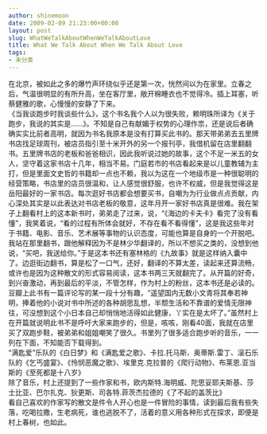 ```yaml
---
author: shinemoon
date: 2009-02-09 21:23:00+00:00
layout: post
slug: WhatWeTalkAboutWhenWeTalkAboutLove
title: What We Talk About When We Talk About Love
tags:
- 未分类
---
```


在北京，被如此之多的爆竹声环绕似乎还是第一次，恍然间以为在家里。立春之后，气温很明显的有所升高，坐在客厅里，敞开棉睡衣也不觉得冷。插上耳塞，听蔡健雅的歌，心慢慢的安静了下来。  
《当我谈跑步时我谈些什么》，这个书名我个人以为很失败，赖明珠所译为《关于跑步，我说的其实是……》。不知是自己有献媚于权势的心理作祟，还是说后者确确实实比前者高明，就因为书名我原本是没有打算买此书的。那天带弟弟去五里牌书店找足球周刊，被店员指引至十米开外的另一个报刊亭，我借机留在店里翻翻书。五里牌书店的老板和爸爸相识，因此我听说过她的故事，这个不足一米五的女人，坚守着这家书店十几年，相当不易。门庭若市的书店看起来是以儿童教辅为主打，但是里面文史哲的书籍却一点也不赖，我以为这在一个地级市是一种很聪明的经营策略，书店里的店员很温和，让人感觉很舒服，也许不权威，但是我觉得这是岳阳最好的一家书店。每次逛好书店都会想要买书，自嘲为为行业做点点贡献，内心深处其实是以此表达对书店老板的敬意，这年月开一家好书店真是很难。我在架子上翻看村上的这本新书时，弟弟走了过来，说，“《海边的卡夫卡》看完了没有看懂”，我笑着说，“看的过程有所体会就好，不存在看不看得懂”，这是我这些年对于书籍、电影、音乐、艺术展等事物的认识态度，可能也算是自身的一个开脱吧。我站在那里翻书，跟他解释因为不是林少华翻译的，所以不想买之类的，没想到他说，“买吧，我送给你。”于是这本书还有塞林格的《九故事》就是这样纳入囊中了。边逛街边翻书，算是松了一口气，还好，翻译的不算太差，读起来还算流畅，或许也是因为这种散文的形式容易阅读，这本书两三天就翻完了。从开篇的好奇，到兴奋激动，再到最后的平淡，不管怎样，作为村上的粉丝，这本书还是必读的。豆瓣上此书有一篇评论写的某一段十分有趣，“遥望国内无数小文青将其奉若神明，捧着他的小说对书中所述的各种胡思乱想，半颓生活和不靠谱的爱情无限神往，可没想到这个小日本自己却悄悄地活得如此健康，丫实在是太坏了。”虽然村上在开篇就说明此书不是呼吁大家来跑步的，但是，咳咳，刚看40面，我就在店里买了双跑步鞋，被弟弟和姐姐嘲笑了很久。书里列了很多适合跑步听的音乐，一一列在下面，不知能否下载得到。  
“满匙爱”乐队的《白日梦》和《满匙爱之歌》、卡拉.托马斯、奥蒂斯.雷丁、滚石乐队的《乞丐盛宴》、《怜悯恶魔之歌》、埃里克.克拉普的《爬行动物》、布莱恩.亚当斯的《至死都是十八岁》  
除了音乐，村上还提到了一些作家和书，欧内斯特.海明威、陀思妥耶夫斯基、莎士比亚、巴尔扎克、狄更斯、司各特.菲茨杰拉德的《了不起的盖茨比》  
看自己喜欢的作家写的散文是件令人开心也是一件冒险的事情，读到最后我有些失落，吃喝拉撒，生老病死，谁也逃脱不了，活着的意义用各种形式在探求，即便是村上春树，也如此。
